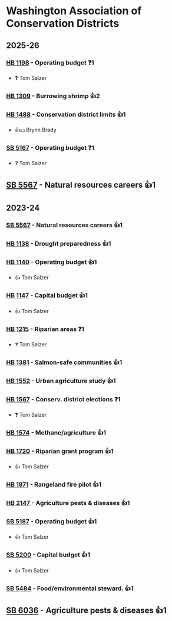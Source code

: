 # Washington Association of Conservation Districts
## 2025-26

### [HB 1198](/bill/2025-26/hb/1198/) - Operating budget   ❓1
* ❓ Tom Salzer

### [HB 1309](/bill/2025-26/hb/1309/) - Burrowing shrimp 👍2  

### [HB 1488](/bill/2025-26/hb/1488/) - Conservation district limits 👍1  
* 👍💵 Brynn Brady

### [SB 5167](/bill/2025-26/sb/5167/) - Operating budget   ❓1
* ❓ Tom Salzer

## [SB 5567](/bill/2025-26/sb/5567/) - Natural resources careers 👍1  

## 2023-24

### [SB 5567](/bill/2023-24/sb/5567/) - Natural resources careers 👍1  

### [HB 1138](/bill/2023-24/hb/1138/) - Drought preparedness 👍1  

### [HB 1140](/bill/2023-24/hb/1140/) - Operating budget 👍1  
* 👍 Tom Salzer

### [HB 1147](/bill/2023-24/hb/1147/) - Capital budget 👍1  
* 👍 Tom Salzer

### [HB 1215](/bill/2023-24/hb/1215/) - Riparian areas   ❓1
* ❓ Tom Salzer

### [HB 1381](/bill/2023-24/hb/1381/) - Salmon-safe communities 👍1  

### [HB 1552](/bill/2023-24/hb/1552/) - Urban agriculture study 👍1  

### [HB 1567](/bill/2023-24/hb/1567/) - Conserv. district elections   ❓1
* ❓ Tom Salzer

### [HB 1574](/bill/2023-24/hb/1574/) - Methane/agriculture 👍1  

### [HB 1720](/bill/2023-24/hb/1720/) - Riparian grant program 👍1  
* 👍 Tom Salzer

### [HB 1971](/bill/2023-24/hb/1971/) - Rangeland fire pilot 👍1  

### [HB 2147](/bill/2023-24/hb/2147/) - Agriculture pests & diseases 👍1  

### [SB 5187](/bill/2023-24/sb/5187/) - Operating budget 👍1  
* 👍 Tom Salzer

### [SB 5200](/bill/2023-24/sb/5200/) - Capital budget 👍1  
* 👍 Tom Salzer

### [SB 5484](/bill/2023-24/sb/5484/) - Food/environmental steward. 👍1  

## [SB 6036](/bill/2023-24/sb/6036/) - Agriculture pests & diseases 👍1  
